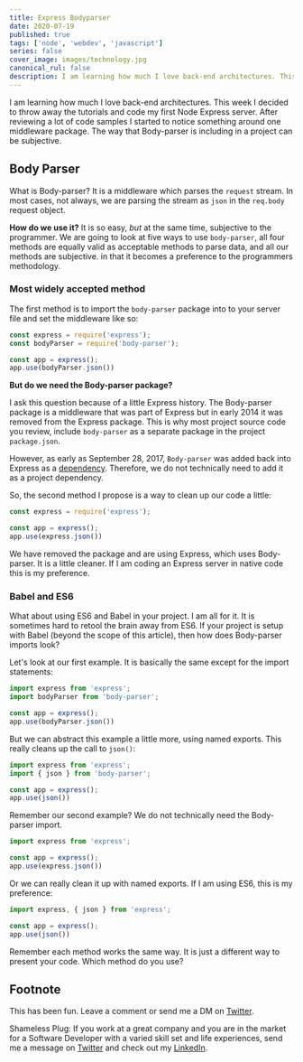 ```yaml
---
title: Express Bodyparser
date: 2020-07-19
published: true
tags: ['node', 'webdev', 'javascript']
series: false
cover_image: images/technology.jpg
canonical_rul: false
description: I am learning how much I love back-end architectures. This week I decided to throw away the tutorials and code my first Node Express server. After reviewing a lot of code samples I started to notice something around one middleware package. The way that Body-parser is including in a project can be subjective.
---
```

I am learning how much I love back-end architectures. This week I decided to throw away the tutorials and code my first Node Express server. After reviewing a lot of code samples I started to notice something around one middleware package. The way that Body-parser is including in a project can be subjective.

## Body Parser
What is Body-parser? It is a middleware which parses the `request` stream. In most cases, not always, we are parsing the stream as `json` in the `req.body` request object.

**How do we use it?** It is so easy, *but* at the same time, subjective to the programmer. We are going to look at five ways to use `body-parser`, all four methods are equally valid as acceptable methods to parse data, and all our methods are subjective. in that it becomes a preference to the programmers methodology.

### Most widely accepted method
The first method is to import the `body-parser` package into to your server file and set the middleware like so:

```javascript
const express = require('express');
const bodyParser = require('body-parser');

const app = express();
app.use(bodyParser.json())
```
**But do we need the Body-parser package?**

I ask this question because of a little Express history. The Body-parser package is a middleware that was part of Express but in early 2014 it was removed from the Express package. This is why most project source code you review, include `body-parser` as a separate package in the project `package.json`.

However, as early as September 28, 2017, `Body-parser` was added back into Express as a [dependency](https://github.com/expressjs/express/blob/4486fa6324eaeb8e53482df961c755cc9013a36e/lib/express.js#L15). Therefore, we do not technically need to add it as a project dependency.

So, the second method I propose is a way to clean up our code a little:
```javascript
const express = require('express');

const app = express();
app.use(express.json())
```
We have removed the package and are using Express, which uses Body-parser. It is a little cleaner. If I am coding an Express server in native code this is my preference.

### Babel and ES6
What about using ES6 and Babel in your project. I am all for it. It is sometimes hard to retool the brain away from ES6. If your project is setup with Babel (beyond the scope of this article), then how does Body-parser imports look?

Let's look at our first example. It is basically the same except for the import statements:
```javascript
import express from 'express';
import bodyParser from 'body-parser';

const app = express();
app.use(bodyParser.json())
```
But we can abstract this example a little more, using named exports. This really cleans up the call to `json()`:
```javascript
import express from 'express';
import { json } from 'body-parser';

const app = express();
app.use(json())
```
Remember our second example? We do not technically need the Body-parser import.
```javascript
import express from 'express';

const app = express();
app.use(express.json())
```
Or we can really clean it up with named exports. If I am using ES6, this is my preference:
```javascript
import express, { json } from 'express';

const app = express();
app.use(json())
```
Remember each method works the same way. It is just a different way to present your code. Which method do you use?

## Footnote
This has been fun. Leave a comment or send me a DM on [Twitter](http://twitter.com/EclecticCoding).

Shameless Plug: If you work at a great company and you are in the market for a Software Developer with a varied skill set and life experiences, send me a message on [Twitter](http://twitter.com/EclecticCoding) and check out my [LinkedIn](http://www.linkedin.com/in/dev-chuck-smith).





